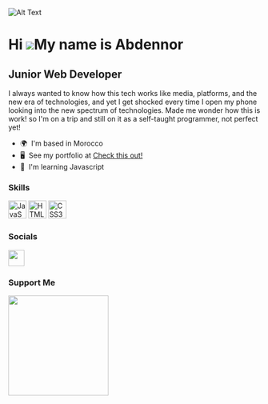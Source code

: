 ![Alt Text](https://media1.giphy.com/media/v1.Y2lkPTc5MGI3NjExYWQyMzRmMjQzZDg5MzZmZTMzMWFlMDEzNTc4ZWFhMGNkOTQ3NDBlNSZlcD12MV9pbnRlcm5hbF9naWZzX2dpZklkJmN0PWc/wbOj30Exb8gvLe1WPp/giphy.gif)

Hi ![](https://user-images.githubusercontent.com/18350557/176309783-0785949b-9127-417c-8b55-ab5a4333674e.gif)My name is Abdennor
================================================================================================================================

Junior Web Developer
--------------------

I always wanted to know how this tech works like media, platforms, and the new era of technologies, and yet I get shocked every time I open my phone looking into the new spectrum of technologies. Made me wonder how this is work! so I'm on a trip and still on it as a self-taught programmer, not perfect yet!

* 🌍  I'm based in Morocco
* 🖥️  See my portfolio at [Check this out!](http://abdennor.vercel.app)
* 🧠  I'm learning Javascript

### Skills


<p align="left">
<a href="https://developer.mozilla.org/en-US/docs/Web/JavaScript" target="_blank" rel="noreferrer"><img src="https://raw.githubusercontent.com/danielcranney/readme-generator/main/public/icons/skills/javascript-colored.svg" width="36" height="36" alt="JavaScript" /></a>
<a href="https://developer.mozilla.org/en-US/docs/Glossary/HTML5" target="_blank" rel="noreferrer"><img src="https://raw.githubusercontent.com/danielcranney/readme-generator/main/public/icons/skills/html5-colored.svg" width="36" height="36" alt="HTML5" /></a>
<a href="https://www.w3.org/TR/CSS/#css" target="_blank" rel="noreferrer"><img src="https://raw.githubusercontent.com/danielcranney/readme-generator/main/public/icons/skills/css3-colored.svg" width="36" height="36" alt="CSS3" /></a>
</p>


### Socials

<p align="left"> <a href="https://www.twitter.com/NORMAN3923" target="_blank" rel="noreferrer"><img src="https://raw.githubusercontent.com/danielcranney/readme-generator/main/public/icons/socials/twitter.svg" width="32" height="32" /></a></p>

### Support Me

<a href="https://www.buymeacoffee.com/nrzy12"><img src="https://cdn.buymeacoffee.com/buttons/v2/default-yellow.png" width="200" /></a>
